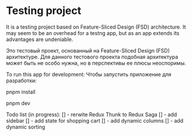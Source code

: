 # Testing project

It is a testing project based on Feature-Sliced Design (FSD) architecture. It may seem to be an overhead for a testng app, but as an app extends its advantages are undeniable.

Это тестовый проект, основанный на Feature-Sliced Design (FSD) архитектуре. Для данного тестового проекта подобная архитектура может быть не особо нужна, но в перспективы ее плюсы неоспоримы.

To run this app for development:
Чтобы запустить приложение для разработки:

pnpm install

pnpm dev

Todo list (in progress):
[] - rerwite Redux Thunk to Redux Saga
[] - add sidebar
[] - add state for shopping cart
[] - add dynamic columns
[] - add dynamic sorting
